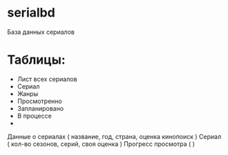 # serialbd
База данных сериалов

# Таблицы:
  - Лист всех сериалов
  - Сериал
  - Жанры
  - Просмотренно
  - Запланировано
  - В процессе
  - 


Данные о сериалах ( название, год, страна, оценка кинопоиск )
Сериал ( кол-во сезонов, серий, своя оценка )
Прогресс просмотра ( )
